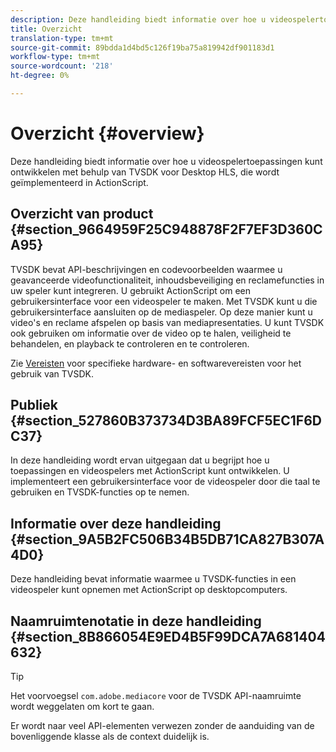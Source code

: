 ```yaml
---
description: Deze handleiding biedt informatie over hoe u videospelertoepassingen kunt ontwikkelen met behulp van TVSDK voor Desktop HLS, die wordt geïmplementeerd in ActionScript.
title: Overzicht
translation-type: tm+mt
source-git-commit: 89bdda1d4bd5c126f19ba75a819942df901183d1
workflow-type: tm+mt
source-wordcount: '218'
ht-degree: 0%

---
```



# Overzicht {#overview}

Deze handleiding biedt informatie over hoe u videospelertoepassingen kunt ontwikkelen met behulp van TVSDK voor Desktop HLS, die wordt geïmplementeerd in ActionScript.

## Overzicht van product {#section_9664959F25C948878F2F7EF3D360CA95}

TVSDK bevat API-beschrijvingen en codevoorbeelden waarmee u geavanceerde videofunctionaliteit, inhoudsbeveiliging en reclamefuncties in uw speler kunt integreren. U gebruikt ActionScript om een gebruikersinterface voor een videospeler te maken. Met TVSDK kunt u die gebruikersinterface aansluiten op de mediaspeler. Op deze manier kunt u video&#39;s en reclame afspelen op basis van mediapresentaties. U kunt TVSDK ook gebruiken om informatie over de video op te halen, veiligheid te behandelen, en playback te controleren en te controleren.

Zie [Vereisten](../../c-psdk-dhls-1.4-introduction/overview-prod-audience-guide/requirements/r-psdk-dhls-1.4-requirements-system.md) voor specifieke hardware- en softwarevereisten voor het gebruik van TVSDK.

## Publiek {#section_527860B373734D3BA89FCF5EC1F6DC37}

In deze handleiding wordt ervan uitgegaan dat u begrijpt hoe u toepassingen en videospelers met ActionScript kunt ontwikkelen. U implementeert een gebruikersinterface voor de videospeler door die taal te gebruiken en TVSDK-functies op te nemen.

## Informatie over deze handleiding {#section_9A5B2FC506B34B5DB71CA827B307A4D0}

Deze handleiding bevat informatie waarmee u TVSDK-functies in een videospeler kunt opnemen met ActionScript op desktopcomputers.

## Naamruimtenotatie in deze handleiding {#section_8B866054E9ED4B5F99DCA7A681404632}

>[!TIP]
>
>Het voorvoegsel `com.adobe.mediacore` voor de TVSDK API-naamruimte wordt weggelaten om kort te gaan.
>
>Er wordt naar veel API-elementen verwezen zonder de aanduiding van de bovenliggende klasse als de context duidelijk is.

